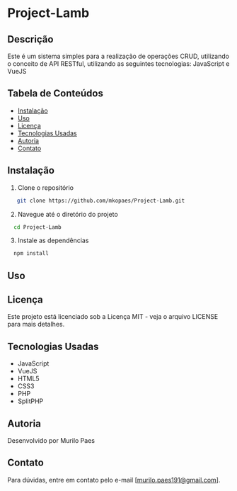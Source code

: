 # Project-Lamb

## Descrição
Este é um sistema simples para a realização de operações CRUD, utilizando o conceito de API RESTful, utilizando as seguintes tecnologias: JavaScript e VueJS

## Tabela de Conteúdos
- [Instalação](#instalação)
- [Uso](#uso)
- [Licença](#licença)
- [Tecnologias Usadas](#tecnologias-usadas)
- [Autoria](#autoria)
- [Contato](#contato)

## Instalação
1. Clone o repositório
```bash
   git clone https://github.com/mkopaes/Project-Lamb.git
```
2. Navegue até o diretório do projeto
```bash
  cd Project-Lamb
```
3. Instale as dependências
```bash
  npm install
```
## Uso


## Licença
  Este projeto está licenciado sob a Licença MIT - veja o arquivo LICENSE para mais detalhes.

## Tecnologias Usadas
  - JavaScript
  - VueJS
  - HTML5
  - CSS3
  - PHP
  - SplitPHP

## Autoria
  Desenvolvido por Murilo Paes

## Contato
  Para dúvidas, entre em contato pelo e-mail [murilo.paes191@gmail.com].
